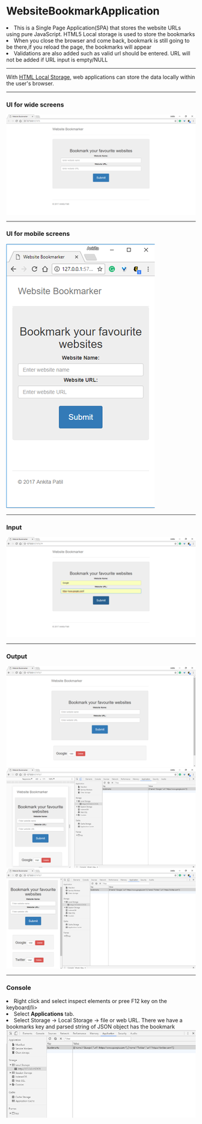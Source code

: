 # WebsiteBookmarkApplication
<li>This is a Single Page Application(SPA) that stores the website URLs using pure JavaScript. HTML5 Local storage is used to store the bookmarks</li>
<li>When you close the browser and come back, bookmark is still going to be there,if you reload the page, the bookmarks will appear</li>
<li>Validations are also added such as valid url should be entered. URL will not be added if URL input is empty/NULL</li>
<hr>
With <a href ="https://www.w3schools.com/html/html5_webstorage.asp">HTML Local Storage,</a> web applications can store the data locally within the user's browser.
<hr>
<h3>UI for wide screens</h3>
<img src="https://github.com/patilankita79/WebsiteBookmarkApplication/blob/master/Screenshots/UI%20for%20wide%20screens.png" />
<hr>
<h3>UI for mobile screens</h3>
<img src="https://github.com/patilankita79/WebsiteBookmarkApplication/blob/master/Screenshots/UI%20for%20mobile%20screens.png" />

<hr>
<h3>Input</h3>
<img src="https://github.com/patilankita79/WebsiteBookmarkApplication/blob/master/Screenshots/Input.png" />

<hr>
<h3>Output</h3>
<img src="https://github.com/patilankita79/WebsiteBookmarkApplication/blob/master/Screenshots/Output.png" />
<img src="https://github.com/patilankita79/WebsiteBookmarkApplication/blob/master/Screenshots/LocalStorage.png" />
<img src="https://github.com/patilankita79/WebsiteBookmarkApplication/blob/master/Screenshots/localstorage-keyValuepair.png" />

<hr>
<h3>Console</h3>
<li>Right click and select inspect elements or pree F12 key on the keyboard/li>
<li>Select <b>Applications</b> tab.</li>
<li>Select Storage -> Local Storage -> file or web URL. There we have a bookmarks key and parsed string of JSON object has the bookmark </li>
<img src="https://github.com/patilankita79/WebsiteBookmarkApplication/blob/master/Screenshots/localstorage-keyValuepairConsole.png" />

